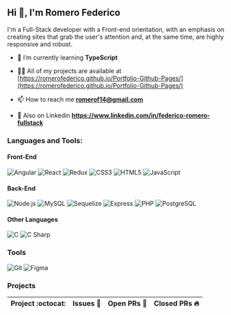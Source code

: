 ## Hi 👋, I'm Romero Federico

I'm a Full-Stack developer with a Front-end orientation, with an emphasis on creating sites that grab the user's attention and, at the same time, are highly responsive and robust.

- 🌱 I’m currently learning **TypeScript**

- 👨‍💻 All of my projects are available at [https://romerofederico.github.io/Portfolio-Github-Pages/](https://romerofederico.github.io/Portfolio-Github-Pages/)

- 📫 How to reach me **romerof14@gmail.com**

- 🔰 Also on Linkedin **https://www.linkedin.com/in/federico-romero-fullstack**


### Languages and Tools:
#### Front-End
![Angular](https://img.shields.io/badge/Angular-green?style=plastic&logo=angular)
![React](https://img.shields.io/badge/React-green?style=plastic&logo=react)
![Redux](https://img.shields.io/badge/Redux-green?style=plastic&logo=redux)
![CSS3](https://img.shields.io/badge/CSS3-green?style=plastic&logo=css3)
![HTML5](https://img.shields.io/badge/HTML5-green?style=plastic&logo=html5)
![JavaScript](https://img.shields.io/badge/JavaScript-green?style=plastic&logo=javascript)
#### Back-End
![Node.js](https://img.shields.io/badge/Node.js-green?style=plastic&logo=nodedotjs)
![MySQL](https://img.shields.io/badge/MySQL-green?style=plastic&logo=mysql)
![Sequelize](https://img.shields.io/badge/Sequelize-green?style=plastic&logo=sequelize)
![Express](https://img.shields.io/badge/Express-green?style=plastic&logo=express)
![PHP](https://img.shields.io/badge/PHP-green?style=plastic&logo=php)
![PostgreSQL](https://img.shields.io/badge/PostgreSQL-green?style=plastic&logo=postgresql)
#### Other Languages
![C](https://img.shields.io/badge/C-green?style=plastic&logo=c)
![C Sharp](https://img.shields.io/badge/CSharp-green?style=plastic&logo=csharp)
### Tools
![Git](https://img.shields.io/badge/Git-green?style=plastic&logo=git)
![Figma](https://img.shields.io/badge/Figma-green?style=plastic&logo=figma)


### Projects
|      Project :octocat:   |     Issues :bug:   | Open PRs :bell:  | Closed PRs :fire:  |
|-------------|-------------------|---|---|
